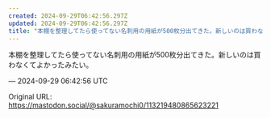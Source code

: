 ```yaml
---
created: 2024-09-29T06:42:56.297Z
updated: 2024-09-29T06:42:56.297Z
title: "本棚を整理してたら使ってない名刺用の用紙が500枚分出てきた。新しいのは買わなく[...]"
---
```


<p>本棚を整理してたら使ってない名刺用の用紙が500枚分出てきた。新しいのは買わなくてよかったみたい。</p>

&mdash; 2024-09-29 06:42:56 UTC

Original URL: https://mastodon.social/@sakuramochi0/113219480865623221

